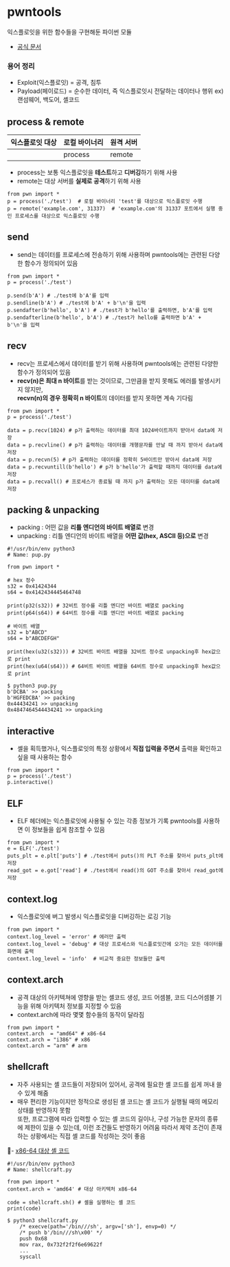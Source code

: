 # pwntools
익스플로잇을 위한 함수들을 구현해둔 파이썬 모듈
- [공식 문서](https://docs.pwntools.com/en/latest/)

### 용어 정리
- Exploit(익스플로잇) = 공격, 침투
- Payload(페이로드) = 순수한 데이터, 즉 익스플로잇시 전달하는 데이터나 행위 ex) 랜섬웨어, 백도어, 셸코드

## process & remote

|익스플로잇 대상|로컬 바이너리|원격 서버|
|-|-|-|
||process|remote|

- process는 보통 익스플로잇을 **테스트**하고 **디버깅**하기 위해 사용
- remote는 대상 서버를 **실제로 공격**하기 위해 사용

```
from pwn import *
p = process('./test')  # 로컬 바이너리 'test'를 대상으로 익스플로잇 수행
p = remote('example.com', 31337)  # 'example.com'의 31337 포트에서 실행 중인 프로세스를 대상으로 익스플로잇 수행
```

## send

- send는 데이터를 프로세스에 전송하기 위해 사용하며 pwntools에는 관련된 다양한 함수가 정의되어 있음
```
from pwn import *
p = process('./test')

p.send(b'A') # ./test에 b'A'를 입력
p.sendline(b'A') # ./test에 b'A' + b'\n'을 입력
p.sendafter(b'hello', b'A') # ./test가 b'hello'를 출력하면, b'A'를 입력
p.sendafterline(b'hello', b'A') # ./test가 hello를 출력하면 b'A' + b'\n'을 입력
```

## recv

- recv는 프로세스에서 데이터를 받기 위해 사용하며 pwntools에는 관련된 다양한 함수가 정의되어 있음
- **recv(n)은 최대 n 바이트**를 받는 것이므로, 그만큼을 받지 못해도 에러를 발생시키지 않지만,  
  **recvn(n)의 경우 정확히 n 바이트**의 데이터를 받지 못하면 계속 기다림

```
from pwn import *
p = process('./test')

data = p.recv(1024) # p가 출력하는 데이터를 최대 1024바이트까지 받아서 data에 저장
data = p.recvline() # p가 출력하는 데이터를 개행문자를 만날 때 까지 받아서 data에 저장
data = p.recvn(5) # p가 출력하는 데이터를 정확히 5바이트만 받아서 data에 저장
data = p.recvuntill(b'hello') # p가 b'hello'가 출력할 때까지 데이터를 data에 저장 
data = p.recvall() # 프로세스가 종료될 때 까지 p가 출력하는 모든 데이터를 data에 저장
```
## packing & unpacking

- packing : 어떤 값을 **리틀 엔디언의 바이트 배열로** 변경
- unpacking : 리틀 엔디언의 바이트 배열을 **어떤 값(hex, ASCII 등)으로** 변경

```
#!/usr/bin/env python3
# Name: pup.py

from pwn import *

# hex 정수
s32 = 0x41424344
s64 = 0x4142434445464748

print(p32(s32)) # 32비트 정수를 리틀 엔디언 바이트 배열로 packing
print(p64(s64)) # 64비트 정수를 리틀 엔디언 바이트 배열로 packing

# 바이트 배열
s32 = b"ABCD" 
s64 = b"ABCDEFGH"

print(hex(u32(s32))) # 32비트 바이트 배열을 32비트 정수로 unpacking후 hex값으로 print
print(hex(u64(s64))) # 64비트 바이트 배열을 64비트 정수로 unpacking후 hex값으로 print
```
```
$ python3 pup.py
b'DCBA' >> packing
b'HGFEDCBA' >> packing
0x44434241 >> unpacking
0x4847464544434241 >> unpacking
```

## interactive

- 셸을 획득했거나, 익스플로잇의 특정 상황에서 **직접 입력을 주면서** 출력을 확인하고 싶을 때 사용하는 함수

```
from pwn import *
p = process('./test')
p.interactive()
```
## ELF

- ELF 헤더에는 익스플로잇에 사용될 수 있는 각종 정보가 기록 pwntools를 사용하면 이 정보들을 쉽게 참조할 수 있음

```
from pwn import *
e = ELF('./test')
puts_plt = e.plt['puts'] # ./test에서 puts()의 PLT 주소를 찾아서 puts_plt에 저장
read_got = e.got['read'] # ./test에서 read()의 GOT 주소를 찾아서 read_got에 저장
```

## context.log

- 익스플로잇에 버그 발생시 익스플로잇을 디버깅하는 로깅 기능

```
from pwn import *
context.log_level = 'error' # 에러만 출력
context.log_level = 'debug' # 대상 프로세스와 익스플로잇간에 오가는 모든 데이터를 화면에 출력
context.log_level = 'info'  # 비교적 중요한 정보들만 출력
```

## context.arch

- 공격 대상의 아키텍쳐에 영향을 받는 셸코드 생성, 코드 어셈블, 코드 디스어셈블 기능을 위해 아키텍처 정보를 지정할 수 있음
- context.arch에 따라 몇몇 함수들의 동작이 달라짐

```
from pwn import *
context.arch  = "amd64" # x86-64
context.arch = "i386" # x86
context.arch = "arm" # arm
```

## shellcraft

- 자주 사용되는 셸 코드들이 저장되어 있어서, 공격에 필요한 셸 코드를 쉽게 꺼내 쓸 수 있게 해줌
- 매우 편리한 기능이지만 정적으로 생성된 셸 코드는 셸 코드가 실행될 때의 메모리 상태를 반영하지 못함  
  또한, 프로그램에 따라 입력할 수 있는 셸 코드의 길이나, 구성 가능한 문자의 종류에 제한이 있을 수 있는데, 이런 조건들도 반영하기 어려움
  따라서 제약 조건이 존재하는 상황에서는 직접 셸 코드를 작성하는 것이 좋음

- [x86-64 대상 셸 코드](https://docs.pwntools.com/en/stable/shellcraft/amd64.html)

```
#!/usr/bin/env python3
# Name: shellcraft.py

from pwn import *
context.arch = 'amd64' # 대상 아키텍처 x86-64

code = shellcraft.sh() # 셸을 실행하는 셸 코드 
print(code)
```
```
$ python3 shellcraft.py
    /* execve(path='/bin///sh', argv=['sh'], envp=0) */
    /* push b'/bin///sh\x00' */
    push 0x68
    mov rax, 0x732f2f2f6e69622f
    ...
    syscall
```
